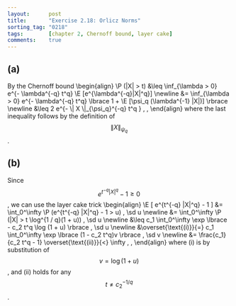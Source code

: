 ```yaml
---
layout:      post
title:       "Exercise 2.18: Orlicz Norms"
sorting_tag: "0218"
tags:        [chapter 2, Chernoff bound, layer cake]
comments:    true
---
```


## (a)

By the Chernoff bound
\begin{align}
  \P (|X| > t)
  &\leq
  \inf_{\lambda > 0}
  e^{- \lambda^{-q} t^q} \E [e^{\lambda^{-q}|X|^q}]
  \newline
  &=
  \inf_{\lambda > 0}
  e^{- \lambda^{-q} t^q} \lbrace 1 + \E [\psi\_q (\lambda^{-1} |X|)] \rbrace
  \newline
  &\leq
  2 e^{- \\| X \\|\_{\psi_q}^{-q} t^q }
  \, ,
\end{align}
where the last inequality follows by the definition of $$ \| X \|_{\psi_q} $$.


## (b)

Since $$ e^{t^{-q} |X|^q} - 1 \geq 0 $$, we can use the layer cake trick
\begin{align}
  \E [ e^{t^{-q} |X|^q} - 1 ]
  &=
  \int\_0^\infty
    \P (e^{t^{-q} |X|^q} - 1 > u) \, \sd u
  \newline
  &=
  \int\_0^\infty
    \P (|X| > t \log^{1 / q}(1 + u)) \, \sd u
  \newline
  &\leq
  c_1 \int\_0^\infty \exp \lbrace - c_2 t^q \log (1 + u) \rbrace \, \sd u
  \newline
  &\overset{\text{(i)}}{=}
  c_1 \int\_0^\infty \exp \lbrace (1 - c_2 t^q)v \rbrace \, \sd v
  \newline
  &=
  \frac{c_1}{c_2 t^q - 1}
  \overset{\text{(ii)}}{<}
  \infty
  \, ,
\end{align}
where (i) is by substitution of $$ v = \log(1 + u) $$, and (ii) holds for any
$$ t \neq c_2^{- 1 / q} $$.
